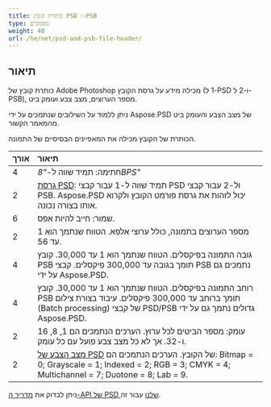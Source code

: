 ```yaml
---
title: כותרת קובץ PSD ו-PSB
type: מסמכים
weight: 40
url: /he/net/psd-and-psb-file-header/
---
```


## **תיאור**
כותרת קובץ של Adobe Photoshop מכילה מידע על גרסת הקובץ (1 ל-PSD ו-2 ל-PSB), מספר הערוצים, מצב צבע ועומק ביט.

ניתן ללמוד על השילובים שנתמכים על ידי Aspose.PSD של מצב הצבע והעומק ביט מהמאמר הקשור.

הכותרת של הקובץ מכילה את המאפיינים הבסיסיים של התמונה.

|**אורך**|**תיאור**|
| :- | :- |
|4|חתימה: תמיד שווה ל-*"8BPS"*|
|2|[גרסת PSD](https://reference.aspose.com/psd/net/aspose.psd.fileformats.psd/fileformatversion): תמיד שווה ל-1 עבור קבצי PSD ול-2 עבור קבצי PSB. Aspose.PSD יכול לזהות את גרסת פורמט הקובץ ולקרוא אותו בצורה נכונה.|
|6|שמור: חייב להיות אפס.|
|2|מספר הערוצים בתמונה, כולל ערוצי אלפא. הטווח שנתמך הוא 1 עד 56.|
|4|גובה התמונה בפיקסלים. הטווח שנתמך הוא 1 עד 30,000. קובץ PSB תומך בגובה עד 300,000 פיקסלים. קבצי PSB נתמכים גם על ידי Aspose.PSD.|
|4|רוחב התמונה בפיקסלים. הטווח שנתמך הוא 1 עד 30,000. קובץ PSB תומך ברוחב עד 300,000 פיקסלים. עיבוד בצורת צילום (Batch processing) של קבצי PSD/PSB גדולים נתמך גם על ידי Aspose.PSD.|
|2|עומק: מספר הביטים לכל ערוץ. הערכים הנתמכים הם 1, 8, 16 ו-32. אך לא כל מצב צבע פועל עם כל עומק.|
|2|[מצב הצבע של PSD](https://reference.aspose.com/psd/java/com.aspose.psd.fileformats.psd/ColorModes) של הקובץ. הערכים הנתמכים הם: Bitmap = 0; Grayscale = 1; Indexed = 2; RGB = 3; CMYK = 4; Multichannel = 7; Duotone = 8; Lab = 9.|
ניתן לבדוק את [מדריך ה-API של PSD שלנו](https://reference.aspose.com/psd) עבור זה.
